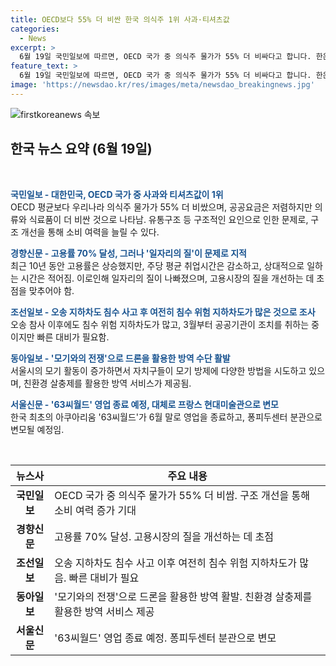 ```yaml
---
title: OECD보다 55% 더 비싼 한국 의식주 1위 사과·티셔츠값
categories:
  - News
excerpt: >
  6월 19일 국민일보에 따르면, OECD 국가 중 의식주 물가가 55% 더 비싸다고 합니다. 한은은 이는 구조적인 문제로 보고 있으며, 이를 해결한다면 소비 여력이 7% 늘어날 것으로 전망됩니다. 경향신문은 고용률이 역대 최고치를 기록했지만, 일자리의 질이 낮아지고 있다는 내용을 다루고 있습니다. 조선일보에서는 오송 지하차도 침수 사고를 계기로 183곳의 침수 위험한 지하차도가 있는 것으로 밝혀졌으며, 대응 조치를 요구하고 있습니다. 동아일보는 서울시의 모기 활동이 높아지고 있는데 이를 대비하기 위해 서울 자치구들이 다양한 방법으로 모기 방역에 나서고 있다고 전합니다. 마지막으로 서울신문에서는 63씨월드가 아쿠아리움으로의 영업 종료를 앞두고 있다는 소식을 전합니다.
feature_text: >
  6월 19일 국민일보에 따르면, OECD 국가 중 의식주 물가가 55% 더 비싸다고 합니다. 한은은 이는 구조적인 문제로 보고 있으며, 이를 해결한다면 소비 여력이 7% 늘어날 것으로 전망됩니다. 경향신문은 고용률이 역대 최고치를 기록했지만, 일자리의 질이 낮아지고 있다는 내용을 다루고 있습니다. 조선일보에서는 오송 지하차도 침수 사고를 계기로 183곳의 침수 위험한 지하차도가 있는 것으로 밝혀졌으며, 대응 조치를 요구하고 있습니다. 동아일보는 서울시의 모기 활동이 높아지고 있는데 이를 대비하기 위해 서울 자치구들이 다양한 방법으로 모기 방역에 나서고 있다고 전합니다. 마지막으로 서울신문에서는 63씨월드가 아쿠아리움으로의 영업 종료를 앞두고 있다는 소식을 전합니다.
image: 'https://newsdao.kr/res/images/meta/newsdao_breakingnews.jpg'
---
```


<p><img src="https://newsdao.kr/res/images/meta/newsdao_breakingnews.jpg" alt="firstkoreanews 속보" /></p>

<h2 data-ke-size="size26">한국 뉴스 요약 (6월 19일)</h2>

<p data-ke-size="size16">&nbsp;</p>

<p><b><span style="color: #1a5490;">국민일보 - 대한민국, OECD 국가 중 사과와 티셔츠값이 1위</span></b>
<br>OECD 평균보다 우리나라 의식주 물가가 55% 더 비쌌으며, 공공요금은 저렴하지만 의류와 식료품이 더 비싼 것으로 나타남. 유통구조 등 구조적인 요인으로 인한 문제로, 구조 개선을 통해 소비 여력을 늘릴 수 있다.</p>

<p><b><span style="color: #1a5490;">경향신문 - 고용률 70% 달성, 그러나 '일자리의 질'이 문제로 지적</span></b>
<br>최근 10년 동안 고용률은 상승했지만, 주당 평균 취업시간은 감소하고, 상대적으로 일하는 시간은 적어짐. 이로인해 일자리의 질이 나빠졌으며, 고용시장의 질을 개선하는 데 초점을 맞추어야 함.</p>

<p><b><span style="color: #1a5490;">조선일보 - 오송 지하차도 침수 사고 후 여전히 침수 위험 지하차도가 많은 것으로 조사</span></b>
<br>오송 참사 이후에도 침수 위험 지하차도가 많고, 3월부터 공공기관이 조치를 취하는 중이지만 빠른 대비가 필요함.</p>

<p><b><span style="color: #1a5490;">동아일보 - '모기와의 전쟁'으로 드론을 활용한 방역 수단 활발</span></b>
<br>서울시의 모기 활동이 증가하면서 자치구들이 모기 방제에 다양한 방법을 시도하고 있으며, 친환경 살충제를 활용한 방역 서비스가 제공됨.</p>

<p><b><span style="color: #1a5490;">서울신문 - '63씨월드' 영업 종료 예정, 대체로 프랑스 현대미술관으로 변모</span></b>
<br>한국 최초의 아쿠아리움 '63씨월드'가 6월 말로 영업을 종료하고, 퐁피두센터 분관으로 변모될 예정임.</p>

<p data-ke-size="size16">&nbsp;</p>

<table>
<thead>
    <tr>
        <th>뉴스사</th>
        <th>주요 내용</th>
    </tr>
</thead>
<tbody>
    <tr>
        <td style="text-align: center; height: 17px;"><b>국민일보</b></td>
        <td>OECD 국가 중 의식주 물가가 55% 더 비쌈. 구조 개선을 통해 소비 여력 증가 기대</td>
    </tr>
    <tr>
        <td style="text-align: center; height: 17px;"><b>경향신문</b></td>
        <td>고용률 70% 달성. 고용시장의 질을 개선하는 데 초점</td>
    </tr>
    <tr>
        <td style="text-align: center; height: 17px;"><b>조선일보</b></td>
        <td>오송 지하차도 침수 사고 이후 여전히 침수 위험 지하차도가 많음. 빠른 대비가 필요</td>
    </tr>
    <tr>
        <td style="text-align: center; height: 17px;"><b>동아일보</b></td>
        <td>'모기와의 전쟁'으로 드론을 활용한 방역 활발. 친환경 살충제를 활용한 방역 서비스 제공</td>
    </tr>
    <tr>
        <td style="text-align: center; height: 17px;"><b>서울신문</b></td>
        <td>'63씨월드' 영업 종료 예정. 퐁피두센터 분관으로 변모</td>
    </tr>
</tbody>
</table>

<p data-ke-size="size16">&nbsp;</p>


